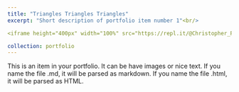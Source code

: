 ```yaml
---
title: "Triangles Triangles Triangles"
excerpt: "Short description of portfolio item number 1"<br/>

<iframe height="400px" width="100%" src="https://repl.it/@Christopher_Pat/Right-Triangle?lite=true" scrolling="no" frameborder="no" allowtransparency="true" allowfullscreen="true" sandbox="allow-forms allow-pointer-lock allow-popups allow-same-origin allow-scripts allow-modals"></iframe>

collection: portfolio
---
```


This is an item in your portfolio. It can be have images or nice text. If you name the file .md, it will be parsed as markdown. If you name the file .html, it will be parsed as HTML. 
